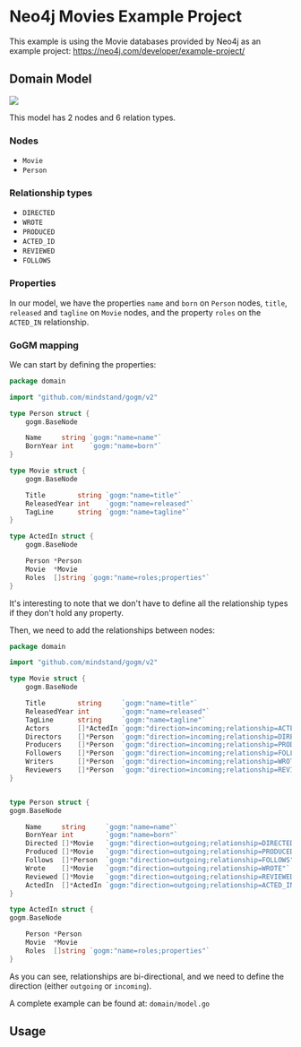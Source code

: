 # Neo4j Movies Example Project

This example is using the Movie databases provided by Neo4j as an example project: https://neo4j.com/developer/example-project/  

## Domain Model

![](./model.svg)

This model has 2 nodes and 6 relation types.

### Nodes

- `Movie`
- `Person`

### Relationship types

- `DIRECTED`
- `WROTE`
- `PRODUCED`
- `ACTED_ID`
- `REVIEWED`
- `FOLLOWS`

### Properties

In our model, we have the properties `name` and `born` on `Person` nodes,
`title`, `released` and `tagline` on `Movie` nodes,
and the property `roles` on the `ACTED_IN` relationship.

### GoGM mapping

We can start by defining the properties:

```go
package domain

import "github.com/mindstand/gogm/v2"

type Person struct {
	gogm.BaseNode

	Name     string `gogm:"name=name"`
	BornYear int    `gogm:"name=born"`
}

type Movie struct {
	gogm.BaseNode

	Title        string `gogm:"name=title"`
	ReleasedYear int    `gogm:"name=released"`
	TagLine      string `gogm:"name=tagline"`
}

type ActedIn struct {
	gogm.BaseNode

	Person *Person
	Movie  *Movie
	Roles  []string `gogm:"name=roles;properties"`
}
```

It's interesting to note that we don't have to define all the relationship types if they don't hold any property.

Then, we need to add the relationships between nodes:

```go
package domain

import "github.com/mindstand/gogm/v2"

type Movie struct {
	gogm.BaseNode

	Title        string     `gogm:"name=title"`
	ReleasedYear int        `gogm:"name=released"`
	TagLine      string     `gogm:"name=tagline"`
	Actors       []*ActedIn `gogm:"direction=incoming;relationship=ACTED_IN"`
	Directors    []*Person  `gogm:"direction=incoming;relationship=DIRECTED"`
	Producers    []*Person  `gogm:"direction=incoming;relationship=PRODUCED"`
	Followers    []*Person  `gogm:"direction=incoming;relationship=FOLLOWS"`
	Writers      []*Person  `gogm:"direction=incoming;relationship=WROTE"`
	Reviewers    []*Person  `gogm:"direction=incoming;relationship=REVIEWED"`
}


type Person struct {
gogm.BaseNode

	Name     string     `gogm:"name=name"`
	BornYear int        `gogm:"name=born"`
	Directed []*Movie   `gogm:"direction=outgoing;relationship=DIRECTED"`
	Produced []*Movie   `gogm:"direction=outgoing;relationship=PRODUCED"`
	Follows  []*Person  `gogm:"direction=outgoing;relationship=FOLLOWS"`
	Wrote    []*Movie   `gogm:"direction=outgoing;relationship=WROTE"`
	Reviewed []*Movie   `gogm:"direction=outgoing;relationship=REVIEWED"`
	ActedIn  []*ActedIn `gogm:"direction=outgoing;relationship=ACTED_IN"`
}

type ActedIn struct {
gogm.BaseNode

	Person *Person
	Movie  *Movie
	Roles  []string `gogm:"name=roles;properties"`
}
```

As you can see, relationships are bi-directional, and we need to define the direction (either `outgoing` or `incoming`).

A complete example can be found at: `domain/model.go`

## Usage

